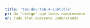 ```yaml
---
title: 'tab-dev:tab-4-subtitle'
pt: Um "código" que todos compreendem
en: Code that everyone understands
---
```


